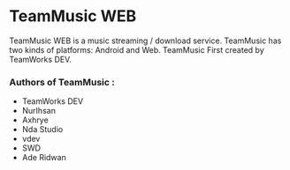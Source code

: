 # TeamMusic WEB
TeamMusic WEB is a music streaming / download service. TeamMusic has two kinds of platforms: Android and Web. TeamMusic First created by TeamWorks DEV.

### Authors of TeamMusic :
 - TeamWorks DEV
 - NurIhsan
 - Axhrye
 - Nda Studio
 - vdev
 - SWD
 - Ade Ridwan
